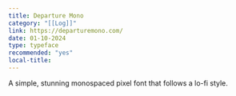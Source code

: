 ```yaml
---
title: Departure Mono
category: "[[Log]]"
link: https://departuremono.com/
date: 01-10-2024
type: typeface
recommended: "yes"
local-title:
---
```

A simple, stunning monospaced pixel font that follows a lo-fi style. 

